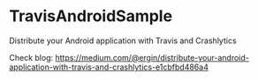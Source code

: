# TravisAndroidSample
Distribute your Android application with Travis and Crashlytics

Check blog: https://medium.com/@ergin/distribute-your-android-application-with-travis-and-crashlytics-e1cbfbd486a4
